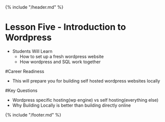 {% include "/header.md" %}

# Lesson Five - Introduction to Wordpress

* Students Will Learn
    * How to set up a fresh wordpress website
    * How wordpress and SQL work together

#Career Readiness
* This will prepare you for building self hosted wordpress websites locally

#Key Questions
* Wordpress specific hosting(wp engine) vs self hosting(everything else)
* Why Building Locally is better than building directly online




{% include "/footer.md" %}
